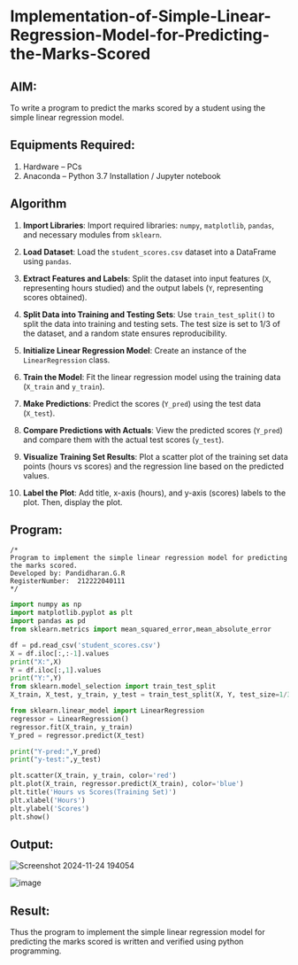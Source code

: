 # Implementation-of-Simple-Linear-Regression-Model-for-Predicting-the-Marks-Scored

## AIM:
To write a program to predict the marks scored by a student using the simple linear regression model.

## Equipments Required:
1. Hardware – PCs
2. Anaconda – Python 3.7 Installation / Jupyter notebook

## Algorithm

1. **Import Libraries**: Import required libraries: `numpy`, `matplotlib`, `pandas`, and necessary modules from `sklearn`.

2. **Load Dataset**: Load the `student_scores.csv` dataset into a DataFrame using `pandas`.

3. **Extract Features and Labels**: Split the dataset into input features (`X`, representing hours studied) and the output labels (`Y`, representing scores obtained).

4. **Split Data into Training and Testing Sets**: Use `train_test_split()` to split the data into training and testing sets. The test size is set to 1/3 of the dataset, and a random state ensures reproducibility.

5. **Initialize Linear Regression Model**: Create an instance of the `LinearRegression` class.

6. **Train the Model**: Fit the linear regression model using the training data (`X_train` and `y_train`).

7. **Make Predictions**: Predict the scores (`Y_pred`) using the test data (`X_test`).

8. **Compare Predictions with Actuals**: View the predicted scores (`Y_pred`) and compare them with the actual test scores (`y_test`).

9. **Visualize Training Set Results**: Plot a scatter plot of the training set data points (hours vs scores) and the regression line based on the predicted values.

10. **Label the Plot**: Add title, x-axis (hours), and y-axis (scores) labels to the plot. Then, display the plot.

## Program:
```
/*
Program to implement the simple linear regression model for predicting the marks scored.
Developed by: Pandidharan.G.R   
RegisterNumber:  212222040111
*/
```
```PYTHON
import numpy as np
import matplotlib.pyplot as plt
import pandas as pd
from sklearn.metrics import mean_squared_error,mean_absolute_error

df = pd.read_csv('student_scores.csv')
X = df.iloc[:,:-1].values
print("X:",X)
Y = df.iloc[:,1].values
print("Y:",Y)
from sklearn.model_selection import train_test_split
X_train, X_test, y_train, y_test = train_test_split(X, Y, test_size=1/3, random_state=0)

from sklearn.linear_model import LinearRegression
regressor = LinearRegression()
regressor.fit(X_train, y_train)
Y_pred = regressor.predict(X_test)

print("Y-pred:",Y_pred)
print("y-test:",y_test)

plt.scatter(X_train, y_train, color='red')
plt.plot(X_train, regressor.predict(X_train), color='blue')
plt.title('Hours vs Scores(Training Set)')
plt.xlabel('Hours')
plt.ylabel('Scores')
plt.show()

```

## Output:

![Screenshot 2024-11-24 194054](https://github.com/user-attachments/assets/88e48298-14e6-4527-8a8f-ab32b9d8aed8)

![image](https://github.com/user-attachments/assets/5b03b091-4ba6-49c6-a30d-a223906e3347)




## Result:
Thus the program to implement the simple linear regression model for predicting the marks scored is written and verified using python programming.
